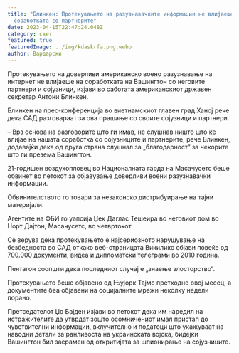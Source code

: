 ```yaml
---
title: "Блинкен: Протекувањето на разузнавачките информации не влијаеше на
  соработката со партнерите"
date: 2023-04-15T22:47:24.048Z
category: свет
featured: true
featuredImage: ../img/kdaskrfa.png.webp
author: Вардарски
---
```


Протекувањето на доверливи американско воено разузнавање на интернет не влијаеше на соработката на Вашингтон со неговите партнери и сојузници, изјави во саботата американскиот државен секретар Антони Блинкен.

Блинкен на прес-конференција во виетнамскиот главен град Ханој рече дека САД разговараат за ова прашање со своите сојузници и партнери.

– Врз основа на разговорите што ги имав, не слушнав ништо што ќе влијае на нашата соработка со сојузниците и партнерите, рече Блинкен, додавајќи дека од друга страна слушнал за „благодарност“ за чекорите што ги презема Вашингтон.

21-годишен воздухопловец во Националната гарда на Масачусетс беше обвинет во петокот за објавување доверливи воени разузнавачки информации.

Обвинителството го товари за незаконско дистрибуирање на тајни материјали.

Агентите на ФБИ го уапсија Џек Даглас Тешеира во неговиот дом во Норт Дајтон, Масачусетс, во четвртокот.

Се верува дека протекувањето е најсериозното нарушување на безбедноста во САД откако веб-страницата Викиликс објави повеќе од 700.000 документи, видеа и дипломатски телеграми во 2010 година.

Пентагон соопшти дека последниот случај е „знаење злосторство“.

Протекувањето беше објавено од Њујорк Тајмс претходно овој месец, а документите беа објавени на социјалните мрежи неколку недели порано.

Претседателот Џо Бајден изјави во петокот дека им наредил на истражителите да утврдат зошто осомничениот имал пристап до чувствителни информации, вклучително и податоци што укажуваат на наводни детали за ранливоста на украинската војска, бидејќи Вашингтон бил засрамен од откритијата за шпионирање на сојузниците.
